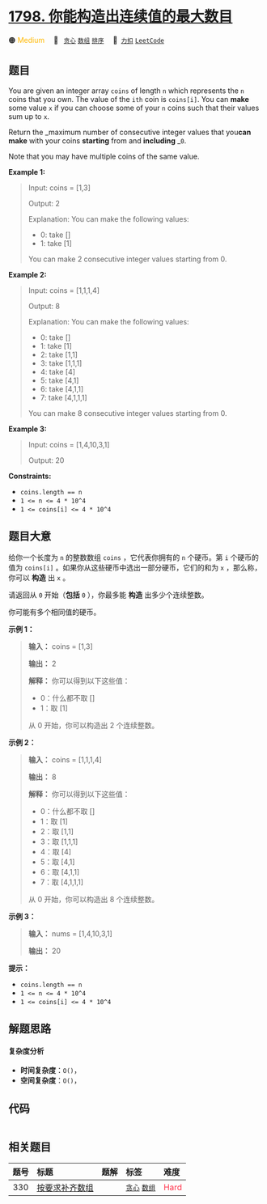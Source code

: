 # [1798. 你能构造出连续值的最大数目](https://2xiao.github.io/leetcode-js/problem/1798.html)

🟠 <font color=#ffb800>Medium</font>&emsp; 🔖&ensp; [`贪心`](/tag/greedy.md) [`数组`](/tag/array.md) [`排序`](/tag/sorting.md)&emsp; 🔗&ensp;[`力扣`](https://leetcode.cn/problems/maximum-number-of-consecutive-values-you-can-make) [`LeetCode`](https://leetcode.com/problems/maximum-number-of-consecutive-values-you-can-make)

## 题目

You are given an integer array `coins` of length `n` which represents the `n`
coins that you own. The value of the `ith` coin is `coins[i]`. You can
**make** some value `x` if you can choose some of your `n` coins such that
their values sum up to `x`.

Return the _maximum number of consecutive integer values that you**can**
**make** with your coins **starting** from and **including** _`0`.

Note that you may have multiple coins of the same value.



**Example 1:**

> Input: coins = [1,3]
> 
> Output: 2
> 
> Explanation: You can make the following values:
> - 0: take []
> - 1: take [1]
> 
> You can make 2 consecutive integer values starting from 0.

**Example 2:**

> Input: coins = [1,1,1,4]
> 
> Output: 8
> 
> Explanation: You can make the following values:
> - 0: take []
> - 1: take [1]
> - 2: take [1,1]
> - 3: take [1,1,1]
> - 4: take [4]
> - 5: take [4,1]
> - 6: take [4,1,1]
> - 7: take [4,1,1,1]
> 
> You can make 8 consecutive integer values starting from 0.

**Example 3:**

> Input: coins = [1,4,10,3,1]
> 
> Output: 20



**Constraints:**

  * `coins.length == n`
  * `1 <= n <= 4 * 10^4`
  * `1 <= coins[i] <= 4 * 10^4`


## 题目大意

给你一个长度为 `n` 的整数数组 `coins` ，它代表你拥有的 `n` 个硬币。第 `i` 个硬币的值为 `coins[i]`
。如果你从这些硬币中选出一部分硬币，它们的和为 `x` ，那么称，你可以 **构造** 出 `x` 。

请返回从 `0` 开始（**包括** `0` ），你最多能 **构造** 出多少个连续整数。

你可能有多个相同值的硬币。

**示例 1：**

> 
> 
> 
> 
> 
> **输入：** coins = [1,3]
> 
> **输出：** 2
> 
> **解释：** 你可以得到以下这些值：
> - 0：什么都不取 []
> - 1：取 [1]
> 
> 从 0 开始，你可以构造出 2 个连续整数。

**示例 2：**

> 
> 
> 
> 
> 
> **输入：** coins = [1,1,1,4]
> 
> **输出：** 8
> 
> **解释：** 你可以得到以下这些值：
> - 0：什么都不取 []
> - 1：取 [1]
> - 2：取 [1,1]
> - 3：取 [1,1,1]
> - 4：取 [4]
> - 5：取 [4,1]
> - 6：取 [4,1,1]
> - 7：取 [4,1,1,1]
> 
> 从 0 开始，你可以构造出 8 个连续整数。

**示例 3：**

> 
> 
> 
> 
> 
> **输入：** nums = [1,4,10,3,1]
> 
> **输出：** 20

**提示：**

  * `coins.length == n`
  * `1 <= n <= 4 * 10^4`
  * `1 <= coins[i] <= 4 * 10^4`


## 解题思路

#### 复杂度分析

- **时间复杂度**：`O()`，
- **空间复杂度**：`O()`，

## 代码

```javascript

```

## 相关题目

<!-- prettier-ignore -->
| 题号 | 标题 | 题解 | 标签 | 难度 |
| :------: | :------ | :------: | :------ | :------ |
| 330 | [按要求补齐数组](https://leetcode.com/problems/patching-array) |  |  [`贪心`](/tag/greedy.md) [`数组`](/tag/array.md) | <font color=#ff334b>Hard</font> |